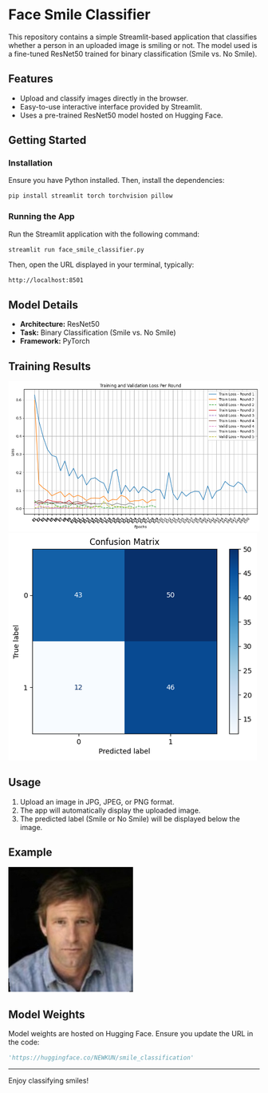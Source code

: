 # Face Smile Classifier

This repository contains a simple Streamlit-based application that classifies whether a person in an uploaded image is smiling or not. The model used is a fine-tuned ResNet50 trained for binary classification (Smile vs. No Smile).

## Features

- Upload and classify images directly in the browser.
- Easy-to-use interactive interface provided by Streamlit.
- Uses a pre-trained ResNet50 model hosted on Hugging Face.

## Getting Started

### Installation

Ensure you have Python installed. Then, install the dependencies:

```bash
pip install streamlit torch torchvision pillow
```

### Running the App

Run the Streamlit application with the following command:

```bash
streamlit run face_smile_classifier.py
```

Then, open the URL displayed in your terminal, typically:

```
http://localhost:8501
```

## Model Details

- **Architecture:** ResNet50
- **Task:** Binary Classification (Smile vs. No Smile)
- **Framework:** PyTorch

## Training Results

![loss Image](https://github.com/JasonTaoY/smile_classification/blob/main/assets/loss_matrix.png)
![arrucacy Image](https://github.com/JasonTaoY/smile_classification/blob/main/assets/confusion_matrix.png)

## Usage

1. Upload an image in JPG, JPEG, or PNG format.
2. The app will automatically display the uploaded image.
3. The predicted label (Smile or No Smile) will be displayed below the image.

## Example

![Example Image](https://github.com/JasonTaoY/smile_classification/blob/main/assets/Aaron_Eckhart_0001.jpg)

## Model Weights

Model weights are hosted on Hugging Face. Ensure you update the URL in the code:

```python
'https://huggingface.co/NEWKUN/smile_classification'
```

---

Enjoy classifying smiles!
